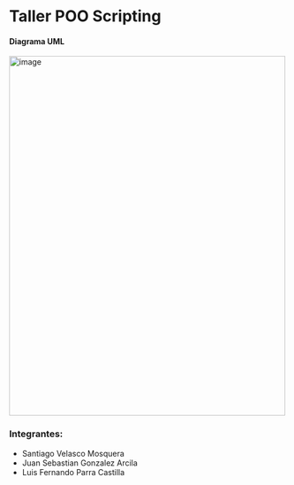 #  Taller POO Scripting

#### Diagrama UML
<img width="500" height="650" alt="image" src="https://github.com/user-attachments/assets/9c909b44-f474-4197-85c5-1f01786984b1" />

### Integrantes:
- Santiago Velasco Mosquera
- Juan Sebastian Gonzalez Arcila
- Luis Fernando Parra Castilla
